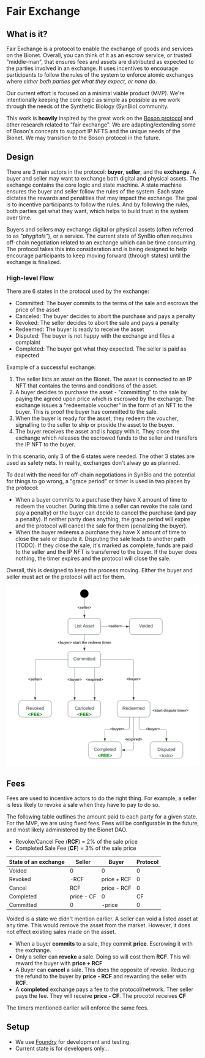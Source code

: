 # Fair Exchange

## What is it?
Fair Exchange is a protocol to enable the exchange of goods and services on the Bionet. Overall, you can think of it as an escrow service, or trusted "middle-man", that ensures fees and assets are distributed as expected to the parties involved in an exchange. It uses incentives to encourage participants to follow the rules of the system to enforce atomic exchanges where *either both parties get what they expect, or none do*.

Our current effort is focused on a minimal viable product (MVP).  We're intentionally keeping the core logic as simple as possible as we work through the needs of the Synthetic Biology (SynBio) community.  

This work is **heavily** inspired by the great work on the [Boson protocol](https://www.bosonprotocol.io/technology/) and other research related to "fair exchange". We are adapting/extending some of Boson's concepts to support IP NFTS and the unique needs of the Bionet. We may transition to the Boson protocol in the future.

## Design
There are 3 main actors in the protocol: **buyer**, **seller**, and the **exchange**. A buyer and seller may want to exchange both digital and physical assets. The exchange contains the core logic and state machine. A state machine ensures the buyer and seller follow the rules of the system. Each state dictates the rewards and penalities that may impact the exchange.  The goal is to incentive participants to follow the rules.  And by following the rules, both parties get what they want, which helps to build trust in the system over time.

Buyers and sellers may exchange digital or physical assets (often referred to as *"phygitals"*), or a service.  The current state of SynBio often requires off-chain negotiation related to an exchange which can be time consuming. The protocol takes this into consideration and is being designed to help encourage participants to keep moving forward (through states) until the exchange is finalized.

### High-level Flow

There are 6 states in the protocol used by the exchange:
* Committed: The buyer commits to the terms of the sale and escrows the price of the asset
* Canceled: The buyer decides to abort the purchase and pays a penalty
* Revoked: The seller decides to abort the sale and pays a penalty
* Redeemed: The buyer is ready to receive the asset
* Disputed: The buyer is not happy with the exchange and files a complaint
* Completed: The buyer got what they expected. The seller is paid as expected

Example of a successful exchange:

1. The seller lists an asset on the Bionet. The asset is connected to an IP NFT that contains the terms and conditions of the asset.
2. A buyer decides to purchase the asset - "committing" to the sale by paying the agreed upon price which is escrowed by the exchange. The exchange issues a "redeemable voucher" in the form of an NFT to the buyer.  This is proof the buyer has committed to the sale.
3. When the buyer is ready for the asset, they redeem the voucher, signalling to the seller to ship or provide the asset to the buyer.
4. The buyer receives the asset and is happy with it.  They close the exchange which releases the escrowed funds to the seller and transfers the IP NFT to the buyer.

In this scenario, only 3 of the 6 states were needed. The other 3 states are used as safety nets. In reality, exchanges don't alway go as planned.

To deal with the need for off-chain negotiations in SynBio and the potential for things to go wrong, a "grace period" or timer is used in two places by the protocol:
- When a buyer commits to a purchase they have X amount of time to redeem the voucher.  During this time a seller can revoke the sale (and pay a penalty) or the buyer can decide to cancel the purchase (and pay a penalty).  If neither party does anything, the grace period will expire and the protocol will cancel the sale for them (penalizing the buyer).
- When the buyer redeems a purchase they have X amount of time to close the sale or dispute it.  Disputing the sale leads to another path (TODO). If they close the sale, it's marked as complete, funds are paid to the seller and the IP NFT is transferred to the buyer.  If the buyer does nothing, the timer expires and the protocol will close the sale.

Overall, this is designed to keep the process moving.  Either the buyer and seller must act or the protocol will act for them.

![State Diagrem](./docs/fair-exchange-state.svg)

## Fees
Fees are used to incentive actors to do the right thing.  For example, a seller is less likely to revoke a sale when they have to pay to do so. 

The following table outlines the amount paid to each party for a given state.  For the MVP, we are using fixed fees. Fees will be configurable in the future, and most
likely administered by the Bionet DAO.
* Revoke/Cancel Fee (**RCF**) = 2% of the sale price
* Completed Sale Fee (**CF**)  = 3% of the sale price 

| State of an exchange | Seller     | Buyer       | Protocol |
| -------------------- | ---------- | ----------- | -------- |
| Voided               | 0          | 0           | 0        |
| Revoked              | -RCF       | price + RCF | 0        |
| Cancel               | RCF        | price - RCF | 0        |
| Completed            | price - CF | 0           | CF       |
| Committed            | 0          | -price      | 0        |

Voided is a state we didn't mention earlier. A seller can void a listed asset at any time. This would remove the asset from the market.  However, it does not effect existing sales made on the asset.

* When a buyer **commits** to a sale, they commit **price**. Escrowing it with the exchange.
* Only a seller can **revoke** a sale. Doing so will cost them **RCF**. This will reward the buyer with **price + RCF**
* A Buyer can **cancel** a sale. This does the opposite of revoke. Reducing the refund to the buyer by **price - RCF** and rewarding the seller with **RCF**.
* A **completed** exchange pays a fee to the protocol/network. Ther seller pays the fee. They will receive **price - CF**. The procotol receives **CF**

The timers mentioned earlier will enforce the same fees.

## Setup
- We use [Foundry](https://book.getfoundry.sh/) for development and testing.
- Current state is for developers only...

